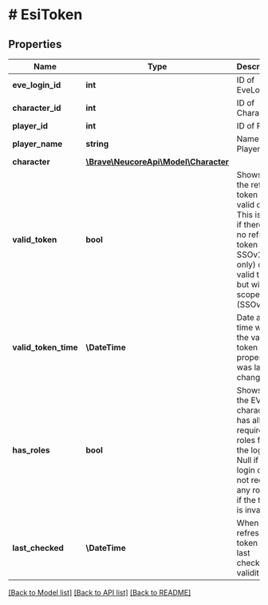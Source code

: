 # # EsiToken

## Properties

Name | Type | Description | Notes
------------ | ------------- | ------------- | -------------
**eve_login_id** | **int** | ID of EveLogin |
**character_id** | **int** | ID of Character |
**player_id** | **int** | ID of Player |
**player_name** | **string** | Name of Player | [optional]
**character** | [**\Brave\NeucoreApi\Model\Character**](Character.md) |  | [optional]
**valid_token** | **bool** | Shows if the refresh token is valid or not.  This is null if there is no refresh token (EVE SSOv1 only) or a valid token but without scopes (SSOv2). |
**valid_token_time** | **\DateTime** | Date and time when the valid token property was last changed. |
**has_roles** | **bool** | Shows if the EVE character has all required roles for the login.  Null if the login does not require any roles or if the token is invalid. |
**last_checked** | **\DateTime** | When the refresh token was last checked for validity. | [optional]

[[Back to Model list]](../../README.md#models) [[Back to API list]](../../README.md#endpoints) [[Back to README]](../../README.md)
